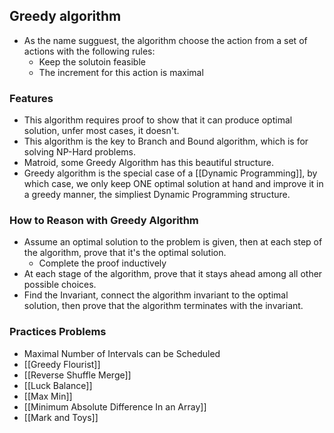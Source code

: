 ## Greedy algorithm 

* As the name sugguest, the algorithm choose the action from a set of actions with the following rules: 
	* Keep the solutoin feasible
	* The increment for this action is maximal


### Features
* This algorithm requires proof to show that it can produce optimal solution, unfer most cases, it doesn't. 
* This algorithm is the key to Branch and Bound algorithm, which is for solving NP-Hard problems. 
* Matroid, some Greedy Algorithm has this beautiful structure. 
* Greedy algorithm is the special case of a [[Dynamic Programming]], by which case, we only keep ONE optimal solution at hand and improve it in a greedy manner, the simpliest Dynamic Programming structure.


### How to Reason with Greedy Algorithm
* Assume an optimal solution to the problem is given, then at each step of the algorithm, prove that it's the optimal solution. 
	* Complete the proof inductively 
* At each stage of the algorithm, prove  that it stays ahead among all other possible choices. 
* Find the Invariant, connect the algorithm invariant to the optimal solution, then prove that the algorithm terminates with the invariant.


### Practices Problems

* Maximal Number of Intervals can be Scheduled
* [[Greedy Flourist]]
* [[Reverse Shuffle Merge]]
* [[Luck Balance]]
* [[Max Min]]
* [[Minimum Absolute Difference In an Array]]
* [[Mark and Toys]]